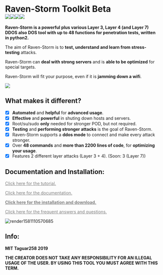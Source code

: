 # Raven-Storm Toolkit Beta <br><img src="https://img.shields.io/badge/Language-Python2-blue"><img src="https://img.shields.io/badge/Status-Beta-orange"><img src="https://img.shields.io/badge/Version-2.8-red"><img src="https://img.shields.io/badge/Licence-MIT-yellowgreen"><!--[![Tweet](https://img.shields.io/twitter/url/http/shields.io.svg?style=social)](https://twitter.com/intent/tweet?text=Raven-Storm%20is%20a%20costumizable%20ddos%20Toolbox&url=https://github.com/Taguar258/Raven-Storm&hashtags=pentesting)Future maybe:nethogs-->
**Raven-Storm is a powerful plus various Layer 3, Layer 4 (and Layer 7) DDOS also DOS tool with up to 48 functions for penetration tests, written in python2.**

The aim of Raven-Storm is to **test, understand and learn from stress-testing** attacks.

Raven-Storm can **deal with strong servers** and is **able to be optimized** for special targets.

Raven-Storm will fit your purpose, even if it is **jamming down a wifi**.

<!--<a style="color: grey" href="https://m.youtube.com/watch?v=Vjaa3kdpbZs&feature=youtu.be">Quick Video about an older version of Raven-Storm.</a>-->

<!--![MOSHED-2019-4-30-21-28-15](https://user-images.githubusercontent.com/36562445/56987982-34b0ad00-6b8f-11e9-8c2f-9182a9fcd4f9.gif)--><img align="center" style="center" src="https://user-images.githubusercontent.com/36562445/56987982-34b0ad00-6b8f-11e9-8c2f-9182a9fcd4f9.gif" />

## What makes it different?
- [x] **Automated** and **helpful** for **advanced usage**.
- [x] **Effective** and **powerful** in shuting down hosts and servers.
- [x] Root/su/sudo **only** needed for stronger POD, but not required.
- [x] **Testing** and **performing stronger attacks** is the goal of Raven-Storm.
- [x] Raven-Storm supports a **ddos mode** to connect and make every attack stronger.
- [X] Over **48 commands** and **more than 2200 lines of code**, for **optimizing your usage**.
- [X] Features 2 different layer attacks (Layer 3 + 4). (Soon: 3 (Layer 7))
<!--- [ ] DO NOT use Raven-Storm ILLEGAL!-->

## Documentation and Installation:

<a style="color: grey" href="https://taguar258.github.io/Raven-Storm/tutorial/">Click here for the tutorial.</a>

<a style="color: grey" href="https://taguar258.github.io/Raven-Storm/documentation/">Click here for the documentation.</a>

<a style="color: grey" href="https://taguar258.github.io/Raven-Storm/tutorial/installation/"><b>Click here for the installation and download.</b></a>

<a style="color: grey" href="https://github.com/Taguar258/Raven-Storm/wiki/FAQ">Click here for the frequent answers and questions.</a>


<!--## Test examples:
An Android takes about 20 pod threads with 65500 kb to completely shut down the connection.

## Python version:
It runs using the magic of python2.

Python3 will be supported if needed.
-->
<!--## Screenshot:

![Screenshot_20190405_181220](https://user-images.githubusercontent.com/36562445/55641522-60c65180-57ce-11e9-8c65-084edc2bfb45.jpg)
![Screenshot_20190405_181220](https://user-images.githubusercontent.com/36562445/63696325-bdc4b180-c81a-11e9-89b8-a7ce24df08ca.png)
imimgg width="1440" alt="Bildschirmfoto 2019-08-26 um 16 00 14" src="https://user-images.githubusercontent.com/36562445/63696325-bdc4b180-c81a-11e9-89b8-a7ce24df08ca.png"-->

![render1581110570685](https://user-images.githubusercontent.com/36562445/74067207-f9ce8600-49f8-11ea-9d54-97a056169cf7.gif)

## Info:
**MIT Taguar258 2019**

__THE CREATOR DOES NOT TAKE ANY RESPONSIBILITY FOR AN ILLEGAL USAGE OF THE USER. BY USING THIS TOOL YOU MUST AGREE WITH THIS TERM.__




<!--Thanks to my few "fans".-->


